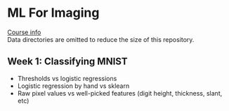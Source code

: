# ML For Imaging

[Course info](https://www.imperial.ac.uk/computing/current-students/courses/70014/) <br />
Data directories are omitted to reduce the size of this repository.

## Week 1: Classifying MNIST
- Thresholds vs logistic regressions
- Logistic regression by hand vs sklearn
- Raw pixel values vs well-picked features (digit height, thickness, slant, etc)

